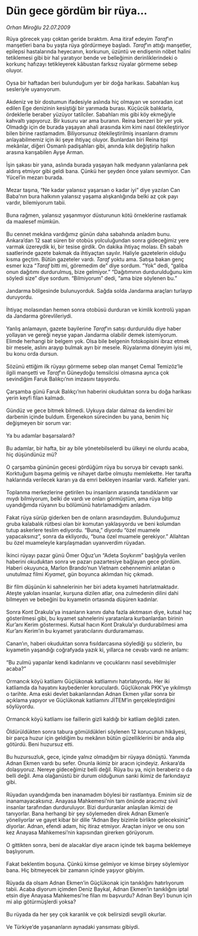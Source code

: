 # Dün gece gördüm bir rüya...

*Orhan Miroğlu 22.07.2009*

<div class="taraf_structure_2col_1zq">
<div class="margen_n">



 <p>Rüya görecek yaşı çoktan geride bıraktım. Ama itiraf edeyim <i>Taraf</i>’ın manşetleri bana bu yaşta rüya gördürmeye başladı. <i>Taraf</i>’ın attığı manşetler, epilepsi hastalarında heyecanın, korkunun, üzüntü ve endişenin nöbet halini tetiklemesi gibi bir hal yaratıyor bende ve belleğimin derinliklerindeki o korkunç hafızayı tetikleyerek kâbustan farksız rüyalar görmeme sebep oluyor. <br/><br/>Oysa bir haftadan beri bulunduğum yer bir doğa harikası. Sabahları kuş sesleriyle uyanıyorum. <br/><br/>Akdeniz ve bir dostumun ifadesiyle aslında hiç olmayan ve sonradan icat edilen Ege denizinin kesiştiği bir yarımada burası. Küçücük balıklarla, ördeklerle beraber yüzüyor tatilciler. Sabahları mis gibi köy ekmeğiyle kahvaltı yapıyoruz. Bir kusuru var ama buranın. Reina benzeri bir yer yok. Olmadığı için de burada yaşayan ahali arasında kim kimi nasıl ötekileştiriyor bilen birine rastlamadım. Biliyorsunuz ötekileştirilmiş insanların dramını anlayabilmemiz için iki şeye ihtiyaç oluyor. Bunlardan biri Reina tipi mekânlar, diğeri Osmanlı padişahları gibi, anında kılık değiştirip halkın arasına karışabilen Ayşe Arman. <br/><br/>İşin şakası bir yana, aslında burada yaşayan halk medyanın yalanlarına pek aldırış etmiyor gibi geldi bana. Çünkü her şeyden önce yalanı sevmiyor. Can Yücel’in mezarı burada. <br/><br/>Mezar taşına, “Ne kadar yalansız yaşarsan o kadar iyi” diye yazılan Can Baba’nın bura halkının yalansız yaşama alışkanlığında belki az çok payı vardır, bilemiyorum tabii. <br/><br/>Buna rağmen, yalansız yaşanmıyor düsturunun kötü örneklerine rastlamak da maalesef mümkün. <br/><br/>Bu cennet mekâna vardığımız günün daha sabahında anladım bunu. Ankara’dan 12 saat süren bir otobüs yolculuğundan sonra gideceğimiz yere varmak üzereydik ki, bir tesise girdik. On dakika ihtiyaç molası. Eh sabah saatlerinde gazete bakmak da ihtiyaçtan sayılır. Haliyle gazetelerin olduğu kısma geçtim. Bütün gazeteler vardı. <i>Taraf</i> yoktu ama. Satışa bakan genç esmer kıza “<i>Taraf</i> bitti mi, göremedim de” diye sordum. “Yok” dedi, “galiba onun dağıtımı durdurulmuş, bize gelmiyor.” “Dağıtımının durdurulduğunu kim söyledi size” diye sordum. “Bilmiyorum” dedi, “ama bize söylenen bu.” <br/><br/>Jandarma bölgesinde bulunuyorduk. Sağda solda Jandarma araçları turlayıp duruyordu. <br/><br/>İhtiyaç molasından hemen sonra otobüsü durduran ve kimlik kontrolü yapan da Jandarma görevlileriydi. <br/><br/>Yanlış anlamayın, gazete bayilerine <i>Taraf</i>’ın satışı durduruldu diye haber yollayan ve gereği neyse yapan Jandarma olabilir demek istemiyorum. Elimde herhangi bir belgem yok. Olsa bile belgenin fotokopisini ibraz etmek bir mesele, aslını arayıp bulmak ayrı bir mesele. Rüyalarıma döneyim iyisi mi, bu konu orda dursun. <br/><br/>Sözünü ettiğim ilk rüyayı görmeme sebep olan manşet Cemal Temizöz’le ilgili manşetti ve <i>Taraf</i>’ın Güneydoğu temsilcisi olmasına ayrıca çok sevindiğim Faruk Balıkçı’nın imzasını taşıyordu. <br/><br/>Çarşamba günü Faruk Balıkçı’nın haberini okuduktan sonra bu doğa harikası yerin keyfi filan kalmadı. <br/><br/>Gündüz ve gece bitmek bilmedi. Uykuya dalar dalmaz da kendimi bir darbenin içinde buldum. Ergenekon sürecinden bu yana, benim hiç değişmeyen bir sorum var: <br/><br/>Ya bu adamlar başarsalardı? <br/><br/>Bu adamlar, bir hafta, bir ay bile yönetebilselerdi bu ülkeyi ne olurdu acaba, hiç düşündünüz mü? <br/><br/>O çarşamba gününün gecesi gördüğüm rüya bu soruya bir cevaptı sanki. Korktuğum başıma gelmiş ve nihayet darbe olmuştu memlekette. Her tarafta haklarında verilecek kararı ya da emri bekleyen insanlar vardı. Kafleler yani. <br/><br/>Toplanma merkezlerine getirilen bu insanların arasında tanıdıklarım var mıydı bilmiyorum, belki de vardı ve onları görmüştüm, ama rüya bitip uyandığımda rüyanın bu bölümünü hatırlamadığımı anladım. <br/><br/>Fakat rüya sürüp giderken ben de onların arasındaydım. Bulunduğumuz gruba kalabalık rütbesi olan bir komutan yaklaşıyordu ve beni kolumdan tutup askerlere teslim ediyordu. “Buna,” diyordu “özel muamele yapacaksınız”, sonra da ekliyordu, “buna özel muamele gerekiyor.” Allahtan bu özel muameleyle karşılaşmadan uyanıverdim rüyadan. <br/><br/>İkinci rüyayı pazar günü Ömer Oğuz’un “Adeta Soykırım” başlığıyla verilen haberini okuduktan sonra ve pazarı pazartesiye bağlayan gece gördüm. Haberi okuyunca, Marlon Brando’nun Vietnam cehennemini anlatan o unutulmaz filmi <i>Kıyamet</i>, gün boyunca aklımdan hiç çıkmadı. <br/><br/>Bir film düşünün ki sahnelerinin her biri adeta kıyameti hatırlatmaktadır. Ateşte yakılan insanlar, kurşuna dizilen atlar, ona zulmedenin dilini dahi bilmeyen ve bebeğini bu kıyametin ortasında düşüren kadınlar. <br/><br/>Sonra Kont Drakula’ya insanların kanını daha fazla akıtmasın diye, kutsal haç gösterilmesi gibi, bu kıyamet sahnelerini yaratanlara kurbanlardan birinin Kur’anı Kerim göstermesi. Kutsal hacın Kont Drakula’yı durdurabilmesi ama Kur’anı Kerim’in bu kıyamet yaratıcılarını durduramaması. <br/><br/>Canan’ın, haberi okuduktan sonra fısıldarcasına söylediği şu sözlerin, bu kıyametin yaşandığı coğrafyada yazık ki, yıllarca ne cevabı vardı ne anlamı: <br/><br/>“Bu zulmü yapanlar kendi kadınlarını ve çocuklarını nasıl sevebilmişler acaba?” <br/><br/>Ormancık köyü katliamı Güçlükonak katliamını hatırlatıyordu. Her iki katliamda da hayatını kaybedenler koruculardı. Güçlükonak PKK’ye yıkılmıştı o tarihte. Ama eski devlet bakanlarından Adnan Ekmen yıllar sonra bir açıklama yapıyor ve Güçlükonak katliamını JİTEM’in gerçekleştirdiğini söylüyordu. <br/><br/>Ormancık köyü katliamı ise faillerin gizli kaldığı bir katliam değildi zaten. <br/><br/>Öldürüldükten sonra tabura gömüldükleri söylenen 12 korucunun hikâyesi, bir parça huzur için geldiğim bu mekânın bütün güzelliklerini bir anda alıp götürdü. Beni huzursuz etti. <br/><br/>Bu huzursuzluk, gece, içinde yalnız olmadığım bir rüyaya dönüştü. Yanımda Adnan Ekmen vardı bu sefer. Onunla ikimiz bir aracın içindeyiz. Ankara’da dolaşıyoruz. Nereye gideceğimiz belli değil. Rüya bu ya, niçin beraberiz o da belli değil. Ama olağanüstü bir durum olduğunun sanki ikimiz de farkındayız gibi. <br/><br/>Rüyadan uyandığımda ben inanamadım böylesi bir rastlantıya. Eminim siz de inanamayacaksınız. Anayasa Mahkemesi’nin tam önünde aracımız sivil insanlar tarafından durduruluyor. Bizi durduranlar anlaşılan ikimizi de tanıyorlar. Bana herhangi bir şey söylemeden direk Adnan Ekmen’e yöneliyorlar ve gayet kibar bir dille “Adnan Bey bizimle birlikte geleceksiniz” diyorlar. Adnan, efendi adam, hiç itiraz etmiyor. Araçtan iniyor ve onu son kez Anayasa Mahkemesi’nin kapısından girerken görüyorum. <br/><br/>O gittikten sonra, beni de alacaklar diye aracın içinde tek başıma beklemeye başlıyorum. <br/><br/>Fakat beklentim boşuna. Çünkü kimse gelmiyor ve kimse birşey söylemiyor bana. Hiç bitmeyecek bir zamanın içinde yaşıyor gibiyim. <br/><br/>Rüyada da olsam Adnan Ekmen’in Güçlükonak için tanıklığını hatırlıyorum tabii. Acaba diyorum içimden Deniz Baykal, Adnan Ekmen’in tanıklığını iptal etsin diye Anayasa Mahkemesi’ne filan mı başvurdu? Adnan Bey’i bunun için mi alıp götürmüşlerdi yoksa? <br/><br/>Bu rüyada da her şey çok karanlık ve çok belirsizdi sevgili okurlar. <br/><br/>Ve Türkiye’de yaşananların aynadaki yansıması gibiydi.</p>
<br/>
<br/>
<br/>



<br/>


<div id="taraf_not">
</div>

</div>


</div>

